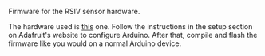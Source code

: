 Firmware for the RSIV sensor hardware.


The hardware used is [this](https://learn.adafruit.com/adafruit-feather-32u4-bluefruit-le/overview) one. 
Follow the instructions in the setup section on  Adafruit's website to configure Arduino.
After that, compile and flash the firmware like you would on a normal Arduino device.
